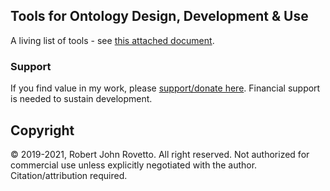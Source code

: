 ## Tools for Ontology Design, Development & Use
A living list of tools - see [this attached document](https://github.com/rrovetto/Ontology-Development-Guidelines/blob/master/Tools/Ontology%20Graph%20Editor%20Tools_v1.2_Rovetto.pdf).
### Support
If you find value in my work, please [support/donate here](https://gogetfunding.com/knowledge-organization-services-ontology-terminology-metadata-concept-analysis/). Financial support is needed to sustain development.
## Copyright
© 2019-2021, Robert John Rovetto. All right reserved.
Not authorized for commercial use unless explicitly negotiated with the author. Citation/attribution required.
